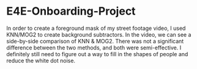 # E4E-Onboarding-Project
In order to create a foreground mask of my street footage video, I used KNN/MOG2 to create background subtractors. In the video, we can see a side-by-side comparison
of KNN & MOG2. There was not a significant difference between the two methods, and both were semi-effective. I definitely still need to figure out a way to fill in the shapes of people and reduce the white dot noise. 
